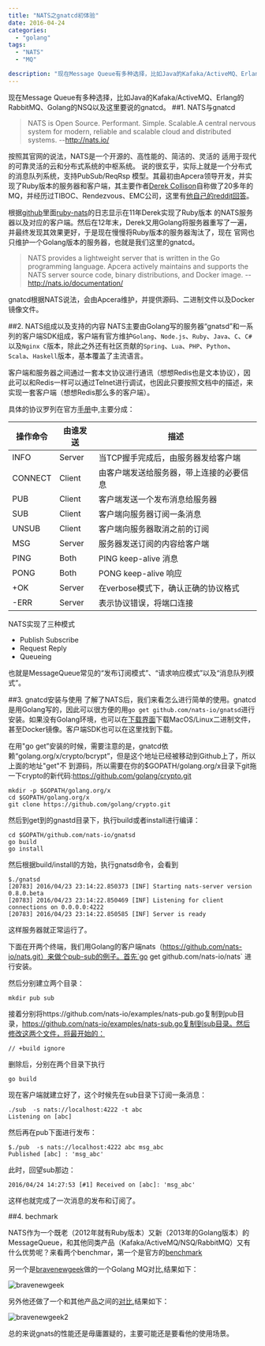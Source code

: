```yaml
---
title: "NATS之gnatcd初体验"
date: 2016-04-24
categories:
  - "golang"
tags:
  - "NATS"
  - "MQ"

description: "现在Message Queue有多种选择，比如Java的Kafaka/ActiveMQ、Erlang的RabbitMQ、Golang的NSQ以及这里要说的gnatcd"
---
```



现在Message Queue有多种选择，比如Java的Kafaka/ActiveMQ、Erlang的RabbitMQ、Golang的NSQ以及这里要说的gnatcd。
##1. NATS与gnatcd
> NATS is Open Source. Performant. Simple. Scalable.A central nervous system for modern, reliable and scalable cloud and distributed systems.
 												--http://nats.io/
 												
按照其官网的说法，NATS是一个开源的、高性能的、简洁的、灵活的 适用于现代的可靠灵活的云和分布式系统的中枢系统。 说的很玄乎，实际上就是一个分布式
的消息队列系统，支持PubSub/ReqRsp 模型。其最初由Apcera领导开发，并实现了Ruby版本的服务器和客户端，其主要作者[Derek Collison](https://github.com/derekcollison)自称做了20多年的MQ，并经历过TIBOC、Rendezvous、EMC公司，这里有[他自己的reddit回答](https://www.reddit.com/r/golang/comments/1oqqx7/gnatsd_from_apcera_a_high_performance_nats_server/)。

根据[github](https://github.com/nats-io)里面[ruby-nats](https://github.com/nats-io/ruby-nats)的日志显示在11年Derek实现了Ruby版本
的NATS服务器以及对应的客户端。然后在12年末，Derek又用Golang将服务器重写了一遍，并最终发现其效果更好，于是现在慢慢将Ruby版本的服务器淘汰了，现在
官网也只维护一个Golang版本的服务器，也就是我们这里的gnatcd。

> NATS provides a lightweight server that is written in the Go programming language. Apcera actively maintains and supports the NATS server source code, binary distributions, and Docker image.
											-- http://nats.io/documentation/
											
gnatcd根据NATS说法，会由Apcera维护，并提供源码、二进制文件以及Docker镜像文件。

<!--more-->

##2. NATS组成以及支持的内容
NATS主要由Golang写的服务器“gnatsd”和一系列的客户端SDK组成，客户端有官方维护`Golang`、`Node.js`、`Ruby`、`Java`、`C`、`C#`以及`Nginx C`版本，除此之外还有社区贡献的`Spring`、`Lua`、`PHP`、`Python`、`Scala`、`Haskell`版本，基本覆盖了主流语言。

客户端和服务器之间通过一套本文协议进行通讯（想想Redis也是文本协议），因此可以和Redis一样可以通过Telnet进行调试，也因此只要按照文档中的描述，来
实现一套客户端（想想Redis那么多的客户端）。

具体的协议罗列在官方[手册](http://nats.io/documentation/internals/nats-protocol/)中,主要分成：

操作命令| 由谁发送 | 描述
---|---|---
INFO|Server|当TCP握手完成后，由服务器发给客户端
CONNECT|Client|	由客户端发送给服务器，带上连接的必要信息
PUB|Client|客户端发送一个发布消息给服务器
SUB|Client|客户端向服务器订阅一条消息
UNSUB|Client|客户端向服务器取消之前的订阅
MSG|Server|服务器发送订阅的内容给客户端
PING|Both|PING keep-alive 消息
PONG|Both|PONG keep-alive 响应
+OK|Server|在verbose模式下，确认正确的协议格式
-ERR|Server|表示协议错误，将端口连接

NATS实现了三种模式

* Publish Subscribe
* Request Reply
* Queueing

也就是MessageQueue常见的“发布订阅模式”、“请求响应模式”以及“消息队列模式”。

##3. gnatcd安装与使用
了解了NATS后，我们来看怎么进行简单的使用。gnatcd是用Golang写的，因此可以很方便的用`go get github.com/nats-io/gnatsd`进行安装。如果没有Golang环境，也可以在[下载界面](http://nats.io/download/)下载MacOS/Linux二进制文件，甚至Docker镜像。客户端SDK也可以在这里找到下载。

在用"go get”安装的时候，需要注意的是，gnatcd依赖“golang.org/x/crypto/bcrypt”，但是这个地址已经被移动到Github上了，所以上面的地址"get"不
到源码，所以需要在你的$GOPATH/golang.org/x目录下git拖一下crypto的新代码:https://github.com/golang/crypto.git

	mkdir -p $GOPATH/golang.org/x
	cd $GOPATH/golang.org/x
	git clone https://github.com/golang/crypto.git
	
然后到get到的gnastd目录下，执行build或者install进行编译：

	cd $GOPATH/github.com/nats-io/gnatsd 
	go build 
	go install
然后根据build/install的方始，执行gnatsd命令，会看到
	
	$./gnatsd
	[20783] 2016/04/23 23:14:22.850373 [INF] Starting nats-server version 0.8.0.beta
	[20783] 2016/04/23 23:14:22.850469 [INF] Listening for client connections on 0.0.0.0:4222
	[20783] 2016/04/23 23:14:22.850585 [INF] Server is ready

这样服务器就正常运行了。

下面在开两个终端，我们用Golang的客户端nats（https://github.com/nats-io/nats.git）来做个pub-sub的例子。首先`go get github.com/nats-io/nats` 进行安装。

然后分别建立两个目录：
	
	mkdir pub sub 
	
接着分别将https://github.com/nats-io/examples/nats-pub.go复制到pub目录，https://github.com/nats-io/examples/nats-sub.go复制到sub目录。然后修改这两个文件，将最开始的：

	// +build ignore
	
删除后，分别在两个目录下执行 

	go build
	
现在客户端就建立好了，这个时候先在sub目录下订阅一条消息：

	./sub  -s nats://localhost:4222 -t abc
	Listening on [abc]
	
然后再在pub下面进行发布：

	$./pub  -s nats://localhost:4222 abc msg_abc
	Published [abc] : 'msg_abc'
	
此时，回望sub那边：

	2016/04/24 14:27:53 [#1] Received on [abc]: 'msg_abc'

这样也就完成了一次消息的发布和订阅了。	

##4. bechmark

NATS作为一个既老（2012年就有Ruby版本）又新（2013年的Golang版本）的MessageQueue，和其他同类产品（Kafaka/ActiveMQ/NSQ/RabbitMQ）又有什么优势呢？来看两个benchmar，第一个是官方的[benchmark](http://nats.io/documentation/tutorials/nats-benchmarking/)

另一个是[bravenewgeek](http://bravenewgeek.com/tag/gnatsd/)做的一个Golang MQ对比,结果如下：

![bravenewgeek](../images/bravenewgeek_benchmark.png)

另外他还做了一个和其他产品之间的[对比](http://bravenewgeek.com/dissecting-message-queues/),结果如下：

![bravenewgeek2](../images/bravenewgeek_benchmark2.png)

总的来说gnats的性能还是毋庸置疑的，主要可能还是要看他的使用场景。

